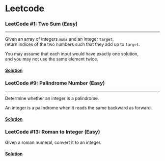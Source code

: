 # Leetcode

### LeetCode #1: Two Sum (Easy)
<hr>

Given an array of integers `nums` and an integer `target`,    
return indices of the two numbers such that they add up to `target`.

You may assume that each input would have exactly one solution,  
and you may not use the same element twice.

#### [Solution](TwoSum/TwoSum/Program.cs)

### LeetCode #9: Palindrome Number (Easy)
<hr>

Determine whether an integer is a palindrome.  

An integer is a palindrome when it reads the same backward as forward.

#### [Solution](PalindromeNumber/PalindromeNumber/Program.cs)

### LeetCode #13: Roman to Integer (Easy)

Given a roman numeral, convert it to an integer.

#### [Solution](RomanToInteger/RomanToInteger/Program.cs)